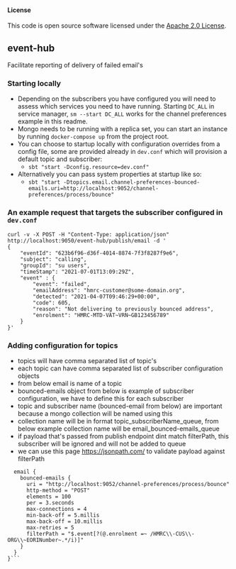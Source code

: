 #### License
This code is open source software licensed under the [Apache 2.0 License]("http://www.apache.org/licenses/LICENSE-2.0.html").

## event-hub

Facilitate reporting of delivery of failed email's

### Starting locally
 * Depending on the subscribers you have configured you will need to assess which services you need to have running. Starting `DC_ALL` in service manager, `sm --start DC_ALL` works for the channel preferences example in this readme.
 * Mongo needs to be running with a replica set, you can start an instance by running `docker-compose up` from the project root.
 * You can choose to startup locally with configuration overrides from a config file, some are provided already in `dev.conf` which will provision a default topic and subscriber:
   - `sbt "start -Dconfig.resource=dev.conf"`
 * Alternatively you can pass system properties at startup like so: 
   - `sbt "start -Dtopics.email.channel-preferences-bounced-emails.uri=http://localhost:9052/channel-preferences/process/bounce"`

### An example request that targets the subscriber configured in `dev.conf`

```
curl -v -X POST -H "Content-Type: application/json" http://localhost:9050/event-hub/publish/email -d '
{
    "eventId": "623b6f96-d36f-4014-8874-7f3f8287f9e6", 
    "subject": "calling", 
    "groupId": "su users",
    "timeStamp": "2021-07-01T13:09:29Z",
    "event" : {
        "event": "failed",
        "emailAddress": "hmrc-customer@some-domain.org",
        "detected": "2021-04-07T09:46:29+00:00",
        "code": 605,
        "reason": "Not delivering to previously bounced address",
        "enrolment": "HMRC-MTD-VAT~VRN~GB123456789"
    }
}'
```
### Adding configuration for topics

* topics will have comma separated list of topic's
* each topic can have comma separated list of subscriber configuration objects
* from below email is name of a topic
* bounced-emails object from below is example of subscriber configuration, we have to define this for each subscriber
* topic and subscriber name (bounced-email from below) are important because a mongo collection will be named using this
* collection name will be in format topic_subscriberName_queue, from below example collection name will be email_bounced-emails_queue
* if payload that's passed from publish endpoint dint match filterPath, this subscriber will be ignored and will not be added to queue
* we can use this page https://jsonpath.com/ to validate payload against filterPath

```topics {
  email {
    bounced-emails {
      uri = "http://localhost:9052/channel-preferences/process/bounce"
      http-method = "POST"
      elements = 100
      per = 3.seconds
      max-connections = 4
      min-back-off = 5.millis
      max-back-off = 10.millis
      max-retries = 5
      filterPath = "$.event[?(@.enrolment =~ /HMRC\\-CUS\\-ORG\\~EORINumber~.*/i)]"
    }
  }
}```
